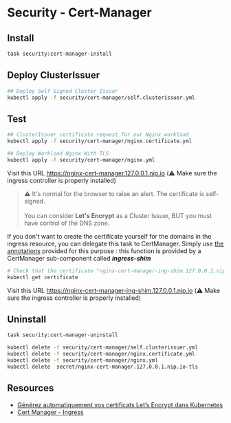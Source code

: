 # Security - Cert-Manager

## Install

```bash
task security:cert-manager-install
```

## Deploy ClusterIssuer
```bash
## Deploy Self Signed Cluster Issuer
kubectl apply -f security/cert-manager/self.clusterissuer.yml
```

## Test
```bash
## ClusterIssuer certificate request for our Nginx workload
kubectl apply -f security/cert-manager/nginx.certificate.yml

## Deploy Workload Nginx With TLS
kubectl apply -f security/cert-manager/nginx.yml
```

Visit this URL https://nginx-cert-manager.127.0.0.1.nip.io (⚠️ Make sure the ingress controller is properly installed)

> ⚠️ It's normal for the browser to raise an alert. The certificate is self-signed.
> <br/> <br/>
> You can consider **Let's Encrypt** as a Cluster Issuer, BUT you must have control of the DNS zone.

If you don't want to create the certificate yourself for the domains in the ingress resource, you can delegate this task to CertManager. Simply use [the annotations][cert-manager-ingress-annotations] provided for this purpose : this function is provided by a CertManager sub-component called ***ingress-shim***

```bash
# Check that the certificate "nginx-cert-manager-ing-shim.127.0.0.1.nip.io-tls" has been created by ingress-shim
kubectl get certificate
```
Visit this URL https://nginx-cert-manager-ing-shim.127.0.0.1.nip.io (⚠️ Make sure the ingress controller is properly installed)

## Uninstall

```bash
task security:cert-manager-uninstall

kubectl delete -f security/cert-manager/self.clusterissuer.yml
kubectl delete -f security/cert-manager/nginx.certificate.yml
kubectl delete -f security/cert-manager/nginx.yml
kubectl delete  secret/nginx-cert-manager.127.0.0.1.nip.io-tls
```

## Resources
- [Générez automatiquement vos certificats Let’s Encrypt dans Kubernetes][cert-manager-lets-encrypt-blog]
- [Cert Manager - Ingress][cert-manager-ingress]

<!-- Links -->
[cert-manager-lets-encrypt-blog]: https://blog.zwindler.fr/2018/03/27/generez-automatiquement-vos-certificats-lets-encrypt-dans-kubernetes/
[cert-manager-ingress]: https://cert-manager.io/docs/usage/ingress/
[cert-manager-ingress-annotations]:https://cert-manager.io/docs/usage/ingress/#supported-annotations